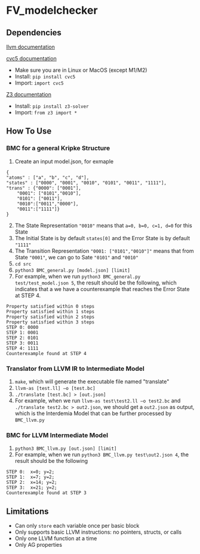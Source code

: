 # FV_modelchecker
## Dependencies
[llvm documentation](https://llvm.org/docs/)

[cvc5 documentation](https://cvc5.github.io/)
* Make sure you are in Linux or MacOS (except M1/M2)
* Install: `pip install cvc5`
* Import: `import cvc5`   

[Z3 documentation](https://github.com/Z3Prover/z3/wiki)
* Install: `pip install z3-solver`
* Import: `from z3 import *`


## How To Use
### BMC for a general Kripke Structure
1. Create an input model.json, for exmaple
```
{
"atoms" : ["a", "b", "c", "d"],
"states" : ["0000", "0001", "0010", "0101", "0011", "1111"],
"trans" : {"0000": ["0001"],
	"0001": ["0101","0010"], 
	"0101": ["0011"], 
	"0010":["0011","0000"], 
	"0011":["1111"]}
}
```
2. The State Representation `"0010"` means that `a=0, b=0, c=1, d=0` for this State
3. The Initial State is by default `states[0]` and the Error State is by default `"1111"`
4. The Transition Representation `"0001: ["0101","0010"]"` means that from State `"0001"`, we can go to Sate `"0101"` and `"0010"` 
5. `cd src`
6. `python3 BMC_general.py [model.json] [limit]`
7. For example, when we run `python3 BMC_general.py test/test_model.json 5`, the result should be the following, which indicates that a we have a counterexample that reaches the Error State at STEP 4.
```
Property satisfied within 0 steps
Property satisfied within 1 steps
Property satisfied within 2 steps
Property satisfied within 3 steps
STEP 0: 0000
STEP 1: 0001
STEP 2: 0101
STEP 3: 0011
STEP 4: 1111
Counterexample found at STEP 4
```
   
     
### Translator from LLVM IR to Intermediate Model
1. `make`, which will generate the executable file named "translate"
2. `llvm-as [test.ll] –o [test.bc]`
3. `./translate [test.bc] > [out.json]`
4. For example, when we run `llvm-as test\test2.ll –o test2.bc` and `./translate test2.bc > out2.json`, we should get a `out2.json` as output, which is the Interdemia Model that can be further processed by `BMC_llvm.py`       
    
     
     
### BMC for LLVM Intermediate Model
1. `python3 BMC_llvm.py [out.json] [limit]`
2. For example, when we run `python3 BMC_llvm.py test\out2.json 4`, the result should be the following
```
STEP 0:  x=0; y=2;
STEP 1:  x=7; y=2;
STEP 2:  x=14; y=2;
STEP 3:  x=21; y=2;
Counterexample found at STEP 3
```
    
    
## Limitations
* Can only `store` each variable once per basic block
* Only supports basic LLVM instructions: no pointers, structs, or calls
* Only one LLVM function at a time
* Only AG properties
